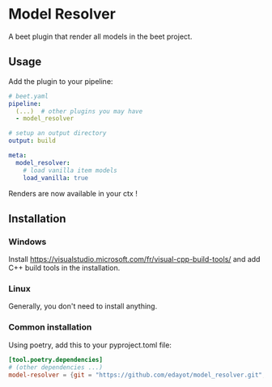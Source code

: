 # Model Resolver

A beet plugin that render all models in the beet project.


## Usage

Add the plugin to your pipeline:

```yaml
# beet.yaml
pipeline:
  (...)  # other plugins you may have
  - model_resolver

# setup an output directory
output: build

meta:
  model_resolver:
    # load vanilla item models
    load_vanilla: true

```

Renders are now available in your ctx !


## Installation

### Windows

Install https://visualstudio.microsoft.com/fr/visual-cpp-build-tools/ and add C++ build tools in the installation.

### Linux

Generally, you don't need to install anything.


### Common installation

Using poetry, add this to your pyproject.toml file:

```toml
[tool.poetry.dependencies]
# (other dependencies ...)
model-resolver = {git = "https://github.com/edayot/model_resolver.git", branch = "master"}
```



